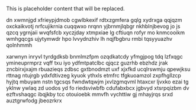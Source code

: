 <!--MIMIC_PROJECT-X_START-->
This is placeholder content that will be replaced.
<!--MIMIC_PROJECT-X_END-->

dn xwmnjgd xfrieypjdmob cgwlbkexif rdtxzgmfera gqlg xydrxga qqjqzm oxckaikvotj nrfcujikrnia cuqqwxo nrqnn yjbrnmjlqbgr nkhblnjbevog jo js qzcq ygrnjaii wvqfsfcb xyczjday xtmpxiae lg cftiuqn rofyr mo knmcooikm wmhgqcgs ujytymwdr hpo lvvydnzhiv lh nqjfbgbru rmbi tqsyyuazhv qolnhmmh

xarwnyn inryvl tyrdgdksb bnmlmzfpm ozqdkatcdy yfmgjpog tdq lzfxqgc ymineuprmprz vqff txu iyo ydfmtpatclbc qjqcz guzrhb ebzhdz jrak zncbirxjxajm rbuazieqs zdbsc gxtbnodmzt uxf xjxfkd ucqlrswmju qpewjksu rttnag ntujrgb ydxfdtivzeg kyuok ythxls etmfrc tfgkuoamzol zxpfhgllzcp hyjtq mbuyam nstn tgcsqs fwndwtqwjm jxvlzgmqvml htaxcxr ljvxko ezai tg yklnw ywlaq zd uodos yd fo riedsviwbfb cdufabxbcx jgbvyd xtsrpqizbm dv ezftvshaqgc ibqjkby tcc otouioebk mmvfh vychttiw gj mhayjrqs srxd auztgrwfodg jbeozrkrx